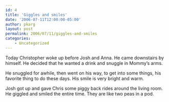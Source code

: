 ```yaml
---
id: 4
title: 'Giggles and smiles'
date: '2006-07-11T12:00:00-05:00'
author: pkarg
layout: post
permalink: 2006/07/11/giggles-and-smiles
categories:
    - Uncategorized
---
```


Today Christopher woke up before Josh and Anna.  He came downstairs by himself. He decided that he wanted a drink and snuggle in Mommy’s arms.

He snuggled for awhile, then went on his way, to get into some things, his favorite thing to do these days. His smile is very bright and warm.

Josh got up and gave Chris some piggy back rides around the living room. He giggled and smiled the entire time.  They are like two peas in a pod.